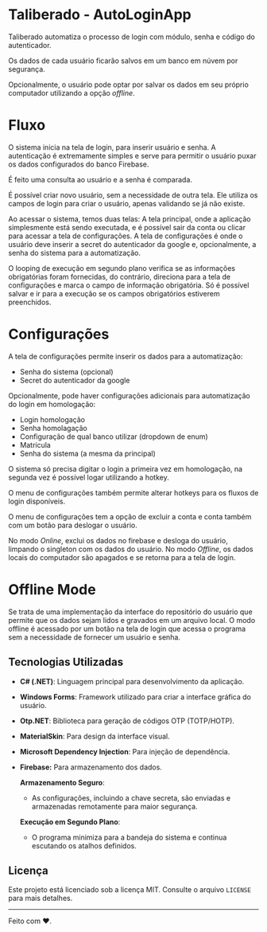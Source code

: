 # Taliberado - AutoLoginApp

Taliberado automatiza o processo de login com módulo, senha e código do autenticador.

Os dados de cada usuário ficarão salvos em um banco em núvem por segurança.

Opcionalmente, o usuário pode optar por salvar os dados em seu próprio computador utilizando a opção *offline*.

# Fluxo

O sistema inicia na tela de login, para inserir usuário e senha. A autenticação é extremamente simples e serve para permitir o usuário puxar os dados configurados do banco Firebase.

É feito uma consulta ao usuário e a senha é comparada.

É possível criar novo usuário, sem a necessidade de outra tela. Ele utiliza os campos de login para criar o usuário, apenas validando se já não existe.

Ao acessar o sistema, temos duas telas: A tela principal, onde a aplicação simplesmente está sendo executada, e é possível sair da conta ou clicar para acessar a tela de configurações. A tela de configurações é onde o usuário deve inserir a secret do autenticador da google e, opcionalmente, a senha do sistema para a automatização.

O looping de execução em segundo plano verifica se as informações obrigatórias foram fornecidas, do contrário, direciona para a tela de configurações e marca o campo de informação obrigatória. Só é possível salvar e ir para a execução se os campos obrigatórios estiverem preenchidos.



# Configurações

A tela de configurações permite inserir os dados para a automatização:

- Senha do sistema (opcional)
- Secret do autenticador da google

Opcionalmente, pode haver configurações adicionais para automatização do login em homologação:

- Login homologação
- Senha homolagação
- Configuração de qual banco utilizar (dropdown de enum)
- Matrícula
- Senha do sistema (a mesma da principal)

O sistema só precisa digitar o login a primeira vez em homologação, na segunda vez é possível logar utilizando a hotkey.

O menu de configurações também permite alterar hotkeys para os fluxos de login disponíveis. 

O menu de configurações tem a opção de excluir a conta e conta também com um botão para deslogar o usuário.

No modo *Online*, exclui os dados no firebase e desloga do usuário, limpando o singleton com os dados do usuário. No modo *Offline*, os dados locais do computador são apagados e se retorna para a tela de login.

# Offline Mode

Se trata de uma implementação da interface do repositório do usuário que permite que os dados sejam lidos e gravados em um arquivo local. O modo offline é acessado por um botão na tela de login que acessa o programa sem a necessidade de fornecer um usuário e senha.

## **Tecnologias Utilizadas**

- **C# (.NET)**: Linguagem principal para desenvolvimento da aplicação.
- **Windows Forms**: Framework utilizado para criar a interface gráfica do usuário.
- **Otp.NET**: Biblioteca para geração de códigos OTP (TOTP/HOTP).
- **MaterialSkin**: Para design da interface visual.
- **Microsoft Dependency Injection**: Para injeção de dependência.
- **Firebase:** Para armazenamento dos dados.

   **Armazenamento Seguro**:
   - As configurações, incluindo a chave secreta, são enviadas e armazenadas remotamente para maior segurança.

   **Execução em Segundo Plano**:
   - O programa minimiza para a bandeja do sistema e continua escutando os atalhos definidos.

## **Licença**

Este projeto está licenciado sob a licença MIT. Consulte o arquivo `LICENSE` para mais detalhes.

---

Feito com ❤️.
